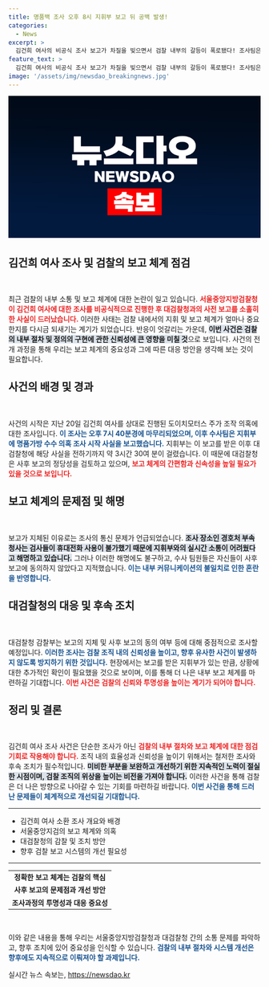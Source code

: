 ```yaml
---
title: 명품백 조사 오후 8시 지휘부 보고 뒤 공백 발생!
categories:
  - News
excerpt: >
  김건희 여사의 비공식 조사 보고가 차질을 빚으면서 검찰 내부의 갈등이 폭로됐다! 조사팀은 지휘부에 즉시 보고했지만, 대검찰청에 전달되기까지 3시간 이상 지연. 진상 파악을 위한 감찰부의 대응이 주목받고 있다.
feature_text: >
  김건희 여사의 비공식 조사 보고가 차질을 빚으면서 검찰 내부의 갈등이 폭로됐다! 조사팀은 지휘부에 즉시 보고했지만, 대검찰청에 전달되기까지 3시간 이상 지연. 진상 파악을 위한 감찰부의 대응이 주목받고 있다.
image: '/assets/img/newsdao_breakingnews.jpg'
---
```


<p><img src="/assets/img/newsdao_breakingnews.jpg" alt="bookingtag 속보" /></p>

<h2 data-ke-size="size26">김건희 여사 조사 및 검찰의 보고 체계 점검</h2>

<p data-ke-size="size16">&nbsp;</p> 

<p>최근 검찰의 내부 소통 및 보고 체계에 대한 논란이 일고 있습니다. <b><span style="color: #ee2323;">서울중앙지방검찰청이 김건희 여사에 대한 조사를 비공식적으로 진행한 후 대검찰청과의 사전 보고를 소홀히 한 사실이 드러났습니다.</span></b> 이러한 사태는 검찰 내에서의 지휘 및 보고 체계가 얼마나 중요한지를 다시금 되새기는 계기가 되었습니다. 반응이 엇갈리는 가운데, <b><span style="background-color: #21538527;">이번 사건은 검찰의 내부 절차 및 정의의 구현에 관한 신뢰성에 큰 영향을 미칠 것</span></b>으로 보입니다. 사건의 전개 과정을 통해 우리는 보고 체계의 중요성과 그에 따른 대응 방안을 생각해 보는 것이 필요합니다. </p>

<h2 data-ke-size="size26">사건의 배경 및 경과</h2>

<p data-ke-size="size16">&nbsp;</p> 

<p>사건의 시작은 지난 20일 김건희 여사를 상대로 진행된 도이치모터스 주가 조작 의혹에 대한 조사입니다. <b><span style="color: #1a5490;">이 조사는 오후 7시 40분경에 마무리되었으며, 이후 수사팀은 지휘부에 명품가방 수수 의혹 조사 시작 사실을 보고했습니다.</span></b> 지휘부는 이 보고를 받은 이후 대검찰청에 해당 사실을 전하기까지 약 3시간 30여 분이 걸렸습니다. 이 때문에 대검찰청은 사후 보고의 정당성을 검토하고 있으며, <b><span style="color: #ee2323;">보고 체계의 간편함과 신속성을 높일 필요가 있을 것으로 보입니다.</span></b></p>

<h2 data-ke-size="size26">보고 체계의 문제점 및 해명</h2>

<p data-ke-size="size16">&nbsp;</p> 

<p>보고가 지체된 이유로는 조사의 통신 문제가 언급되었습니다. <b><span style="background-color: #21538527;">조사 장소인 경호처 부속 청사는 검사들이 휴대전화 사용이 불가했기 때문에 지휘부와의 실시간 소통이 어려웠다고 해명하고 있습니다.</span></b> 그러나 이러한 해명에도 불구하고, 수사 팀원들은 자신들이 사후 보고에 동의하지 않았다고 지적했습니다. <b><span style="color: #1a5490;">이는 내부 커뮤니케이션의 불일치로 인한 혼란을 반영합니다.</span></b></p>

<h2 data-ke-size="size26">대검찰청의 대응 및 후속 조치</h2>

<p data-ke-size="size16">&nbsp;</p> 

<p>대검찰청 감찰부는 보고의 지체 및 사후 보고의 동의 여부 등에 대해 중점적으로 조사할 예정입니다. <b><span style="color: #1a5490;">이러한 조사는 검찰 조직 내의 신뢰성을 높이고, 향후 유사한 사건이 발생하지 않도록 방지하기 위한 것입니다.</span></b> 현장에서는 보고를 받은 지휘부가 있는 만큼, 상황에 대한 추가적인 확인이 필요했을 것으로 보이며, 이를 통해 더 나은 내부 보고 체계를 마련하길 기대합니다. <b><span style="color: #ee2323;">이번 사건은 검찰의 신뢰와 투명성을 높이는 계기가 되어야 합니다.</span></b></p>

<h2 data-ke-size="size26">정리 및 결론</h2>

<p data-ke-size="size16">&nbsp;</p> 

<p>김건희 여사 조사 사건은 단순한 조사가 아닌 <b><span style="color: #ee2323;">검찰의 내부 절차와 보고 체계에 대한 점검 기회로 작용해야 합니다.</span></b> 조직 내의 효율성과 신뢰성을 높이기 위해서는 철저한 조사와 후속 조치가 필수적입니다. <b><span style="background-color: #21538527;">미비한 부분을 보완하고 개선하기 위한 지속적인 노력이 절실한 시점이며, 검찰 조직의 위상을 높이는 비전을 가져야 합니다.</span></b> 이러한 사건을 통해 검찰은 더 나은 방향으로 나아갈 수 있는 기회를 마련하길 바랍니다. <b><span style="color: #1a5490;">이번 사건을 통해 드러난 문제들이 체계적으로 개선되길 기대합니다.</span></b></p>

<hr>

<ul>
    <li>김건희 여사 소환 조사 개요와 배경</li>
    <li>서울중앙지검의 보고 체계와 의혹</li>
    <li>대검찰청의 감찰 및 조치 방안</li>
    <li>향후 검찰 보고 시스템의 개선 필요성</li>
</ul>

<hr>

<table style="width: 100%; border-collapse: collapse;">
    <tr>
        <td style="text-align: center; height: 17px;"><b>정확한 보고 체계는 검찰의 핵심</b></td>
    </tr>
    <tr>
        <td style="text-align: center; height: 17px;"><b>사후 보고의 문제점과 개선 방안</b></td>
    </tr>
    <tr>
        <td style="text-align: center; height: 17px;"><b>조사과정의 투명성과 대응 중요성</b></td>
    </tr>
</table>

<p data-ke-size="size16">&nbsp;</p> 

<p>이와 같은 내용을 통해 우리는 서울중앙지방검찰청과 대검찰청 간의 소통 문제를 파악하고, 향후 조치에 있어 중요성을 인식할 수 있습니다. <b><span style="color: #1a5490;">검찰의 내부 절차와 시스템 개선은 향후에도 지속적으로 이뤄져야 할 과제입니다.</span></b></p>
실시간 뉴스 속보는, <a href="https://newsdao.kr" rel="dofollow">https://newsdao.kr</a>


